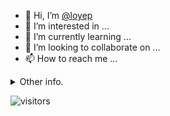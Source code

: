 - 👋 Hi, I’m [@loyep](https://github.com/loyep)
- 👀 I’m interested in ...
- 🌱 I’m currently learning ...
- 💞️ I’m looking to collaborate on ...
- 📫 How to reach me ...

<details>
  <summary>Other info.</summary>
  <br>

<!--START_SECTION:waka-->

```txt
TypeScript   12 mins         ██████████████████░░░░░░░   71.41 %
JSON         4 mins          ███████░░░░░░░░░░░░░░░░░░   27.86 %
.env file    0 secs          ░░░░░░░░░░░░░░░░░░░░░░░░░   00.47 %
YAML         0 secs          ░░░░░░░░░░░░░░░░░░░░░░░░░   00.11 %
JavaScript   0 secs          ░░░░░░░░░░░░░░░░░░░░░░░░░   00.10 %
```

<!--END_SECTION:waka-->

</details>

![visitors](https://visitor-badge.glitch.me/badge?page_id=loyep.loyep)
